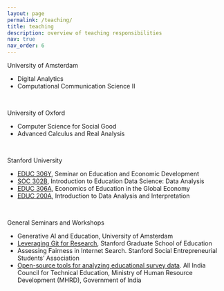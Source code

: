 ```yaml
---
layout: page
permalink: /teaching/
title: teaching
description: overview of teaching responsibilities
nav: true
nav_order: 6
---
```


University of Amsterdam

- Digital Analytics
- Computational Communication Science II

&nbsp;

University of Oxford

- Computer Science for Social Good
- Advanced Calculus and Real Analysis

&nbsp;

Stanford University

- [EDUC 306Y](https://explorecourses.stanford.edu/search?q=educ306y&view=catalog&page=0&filter-coursestatus-Active=on&collapse=&academicYear=20212022), Seminar on Education and Economic Development
- [SOC 302B](https://explorecourses.stanford.edu/search?q=soc+302b&view=catalog&page=0&filter-coursestatus-Active=on&collapse=&academicYear=20212022), Introduction to Education Data Science: Data Analysis
- [EDUC 306A](https://explorecourses.stanford.edu/search?q=educ306a&view=catalog&page=0&filter-coursestatus-Active=on&collapse=&academicYear=20212022), Economics of Education in the Global Economy
- [EDUC 200A](https://explorecourses.stanford.edu/search?q=educ200a&view=catalog&page=0&filter-coursestatus-Active=on&collapse=&academicYear=20202021), Introduction to Data Analysis and Interpretation

&nbsp;

General Seminars and Workshops

- Generative AI and Education, University of Amsterdam
- [Leveraging Git for Research](https://github.com/saurabh-khanna/gse-git-workshop), Stanford Graduate School of Education
- Assessing Fairness in Internet Search. Stanford Social Entrepreneurial Students’ Association
- [Open-source tools for analyzing educational survey data](https://drive.google.com/file/d/1v2LayqsmzYo5fDvtEs9hS_Hr0W5d9sYc/view?usp=sharing). All India Council for Technical Education, Ministry of Human Resource Development (MHRD), Government of India